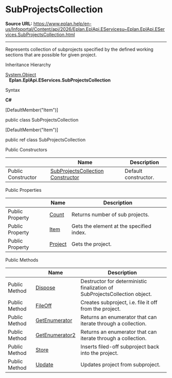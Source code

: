 # SubProjectsCollection

**Source URL:** https://www.eplan.help/en-us/Infoportal/Content/api/2026/Eplan.EplApi.EServicesu~Eplan.EplApi.EServices.SubProjectsCollection.html

---

Represents collection of subprojects specified by the defined working sections that are possible for given project.

Inheritance Hierarchy

[System.Object](#)  
   **Eplan.EplApi.EServices.SubProjectsCollection**

Syntax

**C#**



[DefaultMember("Item")]

public class SubProjectsCollection

[DefaultMember("Item")]

public ref class SubProjectsCollection

Public Constructors

|  | Name | Description |
| --- | --- | --- |
| Public Constructor | [SubProjectsCollection Constructor](Eplan.EplApi.EServicesu~Eplan.EplApi.EServices.SubProjectsCollection~_ctor.html) | Default constructor. |



Public Properties

|  | Name | Description |
| --- | --- | --- |
| Public Property | [Count](Eplan.EplApi.EServicesu~Eplan.EplApi.EServices.SubProjectsCollection~Count.html) | Returns number of sub projects. |
| Public Property | [Item](Eplan.EplApi.EServicesu~Eplan.EplApi.EServices.SubProjectsCollection~Item.html) | Gets the element at the specified index. |
| Public Property | [Project](Eplan.EplApi.EServicesu~Eplan.EplApi.EServices.SubProjectsCollection~Project.html) | Gets the project. |



Public Methods

|  | Name | Description |
| --- | --- | --- |
| Public Method | [Dispose](Eplan.EplApi.EServicesu~Eplan.EplApi.EServices.SubProjectsCollection~Dispose().html) | Destructor for deterministic finalization of SubProjectsCollection object. |
| Public Method | [FileOff](Eplan.EplApi.EServicesu~Eplan.EplApi.EServices.SubProjectsCollection~FileOff.html) | Creates subproject, i.e. file it off from the project. |
| Public Method | [GetEnumerator](Eplan.EplApi.EServicesu~Eplan.EplApi.EServices.SubProjectsCollection~GetEnumerator.html) | Returns an enumerator that can iterate through a collection. |
| Public Method | [GetEnumerator2](Eplan.EplApi.EServicesu~Eplan.EplApi.EServices.SubProjectsCollection~GetEnumerator2.html) | Returns an enumerator that can iterate through a collection. |
| Public Method | [Store](Eplan.EplApi.EServicesu~Eplan.EplApi.EServices.SubProjectsCollection~Store.html) | Inserts filed-off subproject back into the project. |
| Public Method | [Update](Eplan.EplApi.EServicesu~Eplan.EplApi.EServices.SubProjectsCollection~Update.html) | Updates project from subproject. |


